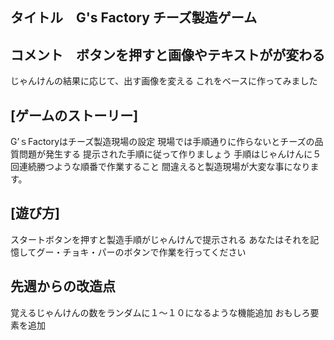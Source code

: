 ## タイトル　G's Factory チーズ製造ゲーム
## コメント　ボタンを押すと画像やテキストがが変わる
じゃんけんの結果に応じて、出す画像を変える
これをベースに作ってみました
## [ゲームのストーリー]
G’ｓFactoryはチーズ製造現場の設定
現場では手順通りに作らないとチーズの品質問題が発生する
提示された手順に従って作りましょう
手順はじゃんけんに５回連続勝つような順番で作業すること
間違えると製造現場が大変な事になります。
## [遊び方]
スタートボタンを押すと製造手順がじゃんけんで提示される
あなたはそれを記憶してグー・チョキ・パーのボタンで作業を行ってください
## 先週からの改造点
覚えるじゃんけんの数をランダムに１～１０になるような機能追加
おもしろ要素を追加

